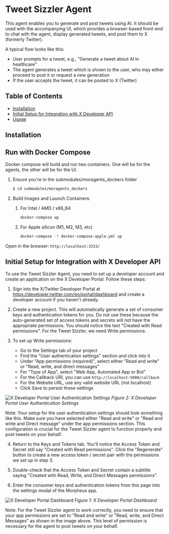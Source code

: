 # Tweet Sizzler Agent

This agent enables you to generate and post tweets using AI. It should be used with the accompanying UI, which provides a browser-based front-end to chat with the agent, display generated tweets, and post them to X (formerly Twitter).

A typical flow looks like this:

- User prompts for a tweet, e.g., "Generate a tweet about AI in healthcare"
- The agent generates a tweet which is shown to the user, who may either proceed to post it or request a new generation
- If the user accepts the tweet, it can be posted to X (Twitter)

## Table of Contents

- [Installation](#installation)
- [Initial Setup for Integration with X Developer API](#initial-setup-for-integration-with-x-developer-api)
- [Usage](#usage)

## Installation

## Run with Docker Compose

Docker compose will build and run two containers. One will be for the agents, the other will be for the UI.

1. Ensure you're in the submodules/moragents_dockers folder

   ```sh
   $ cd submodules/moragents_dockers
   ```

2. Build Images and Launch Containers:
   1. For Intel / AMD / x86_64
      ```sh
      docker-compose up
      ```
   2. For Apple silicon (M1, M2, M3, etc)
      ```sh
      docker-compose -f docker-compose-apple.yml up
      ```

Open in the browser: `http://localhost:3333/`

## Initial Setup for Integration with X Developer API

To use the Tweet Sizzler Agent, you need to set up a developer account and create an application on the X Developer Portal. Follow these steps:

1. Sign into the X/Twitter Developer Portal at https://developer.twitter.com/en/portal/dashboard and create a developer account if you haven't already.

2. Create a new project. This will automatically generate a set of consumer keys and authentication tokens for you. Do not use these because the auto-generated set of access tokens and secrets will not have the appropriate permissions. You should notice the text "Created with Read permissions". For the Tweet Sizzler, we need Write permissions.

3. To set up Write permissions:

   - Go to the Settings tab of your project
   - Find the "User authentication settings" section and click into it
   - Under "App permissions (required)", select either "Read and write" or "Read, write, and direct messages"
   - For "Type of App", select "Web App, Automated App or Bot"
   - For the Callback URI, you can use `http://localhost:5000/callback`
   - For the Website URL, use any valid website URL (not localhost)
   - Click Save to persist these settings

![X Developer Portal User Authentication Settings](../../../../../images/tweet_sizzler_instructions/user_authentication_settings.png)
_Figure 2: X Developer Portal User Authentication Settings_

Note: Your setup for the user authentication settings should look something like this. Make sure you have selected either "Read and write" or "Read and write and Direct message" under the app permissions section. This configuration is crucial for the Tweet Sizzler agent to function properly and post tweets on your behalf.

4. Return to the Keys and Tokens tab. You'll notice the Access Token and Secret still say "Created with Read permissions". Click the "Regenerate" button to create a new access token / secret pair with the permissions we set up in step 3.

5. Double-check that the Access Token and Secret contain a subtitle saying "Created with Read, Write, and Direct Messages permissions".

6. Enter the consumer keys and authentication tokens from this page into the settings modal of the Morpheus app.

![X Developer Portal Dashboard](../../../../../images/tweet_sizzler_instructions/dashboard_permissions.png)
_Figure 1: X Developer Portal Dashboard_

Note: For the Tweet Sizzler agent to work correctly, you need to ensure that your app permissions are set to "Read and write" or "Read, write, and Direct Messages" as shown in the image above. This level of permission is necessary for the agent to post tweets on your behalf.
